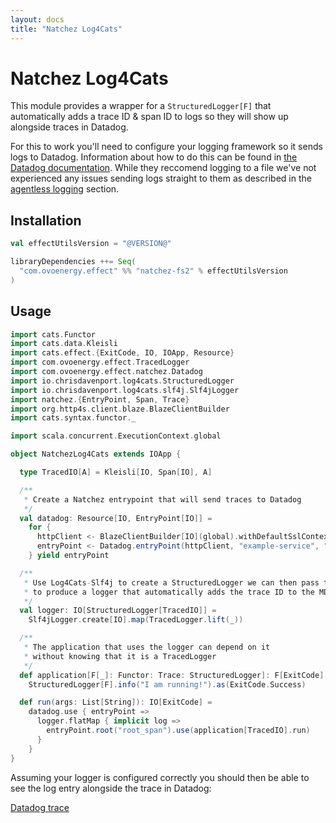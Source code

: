 ```yaml
---
layout: docs
title: "Natchez Log4Cats"
---
```


# Natchez Log4Cats

This module provides a wrapper for a `StructuredLogger[F]` that automatically adds a trace ID & span ID to logs
so they will show up alongside traces in Datadog.

For this to work you'll need to configure your logging framework so it sends logs to Datadog. Information about how to do this
can be found in [the Datadog documentation](https://docs.datadoghq.com/logs/log_collection/java/?tab=log4j). While they reccomend
logging to a file we've not experienced any issues sending logs straight to them as described in 
the [agentless logging](https://docs.datadoghq.com/logs/log_collection/java/?tab=log4j#agentless-logging) section.

## Installation

```scala
val effectUtilsVersion = "@VERSION@"

libraryDependencies ++= Seq(
  "com.ovoenergy.effect" %% "natchez-fs2" % effectUtilsVersion
)
```

## Usage

```scala mdoc
import cats.Functor
import cats.data.Kleisli
import cats.effect.{ExitCode, IO, IOApp, Resource}
import com.ovoenergy.effect.TracedLogger
import com.ovoenergy.effect.natchez.Datadog
import io.chrisdavenport.log4cats.StructuredLogger
import io.chrisdavenport.log4cats.slf4j.Slf4jLogger
import natchez.{EntryPoint, Span, Trace}
import org.http4s.client.blaze.BlazeClientBuilder
import cats.syntax.functor._

import scala.concurrent.ExecutionContext.global

object NatchezLog4Cats extends IOApp {

  type TracedIO[A] = Kleisli[IO, Span[IO], A]

  /**
   * Create a Natchez entrypoint that will send traces to Datadog
   */
  val datadog: Resource[IO, EntryPoint[IO]] =
    for {
      httpClient <- BlazeClientBuilder[IO](global).withDefaultSslContext.resource
      entryPoint <- Datadog.entryPoint(httpClient, "example-service", "default-resource")
    } yield entryPoint

  /**
   * Use Log4Cats-Slf4j to create a StructuredLogger we can then pass to TracedLogger
   * to produce a logger that automatically adds the trace ID to the MDC
   */
  val logger: IO[StructuredLogger[TracedIO]] =
    Slf4jLogger.create[IO].map(TracedLogger.lift(_))

  /**
   * The application that uses the logger can depend on it
   * without knowing that it is a TracedLogger
   */
  def application[F[_]: Functor: Trace: StructuredLogger]: F[ExitCode] =
    StructuredLogger[F].info("I am running!").as(ExitCode.Success)

  def run(args: List[String]): IO[ExitCode] =
    datadog.use { entryPoint =>
      logger.flatMap { implicit log =>
        entryPoint.root("root_span").use(application[TracedIO].run)
      }
    }
}
```

Assuming your logger is configured correctly you should then be able to see the log entry
alongside the trace in Datadog:

[Datadog trace]({{site.baseurl}}/img/example-logging.png)
